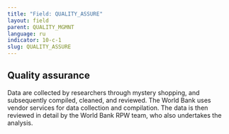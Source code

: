 ```yaml
---
title: "Field: QUALITY_ASSURE"
layout: field
parent: QUALITY_MGMNT
language: ru
indicator: 10-c-1
slug: QUALITY_ASSURE
---
```

## Quality assurance

Data are collected by researchers through mystery shopping, and subsequently compiled, cleaned, and reviewed. The World Bank uses vendor services for data collection and compilation. The data is then reviewed in detail by the World Bank RPW team, who also undertakes the analysis.